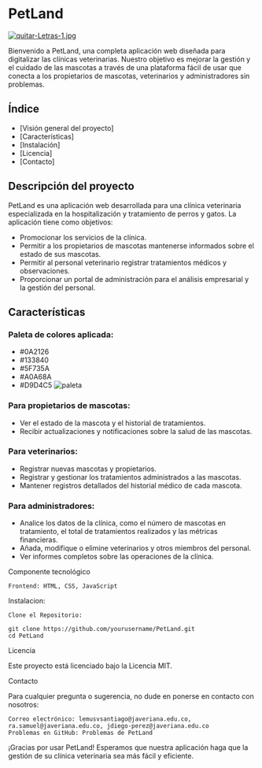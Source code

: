 # PetLand

[![quitar-Letras-1.jpg](https://i.postimg.cc/SQ5RV7YS/quitar-Letras-1.jpg)](https://postimg.cc/QVQjd7qw)

Bienvenido a PetLand, una completa aplicación web diseñada para digitalizar las clínicas veterinarias. Nuestro objetivo es mejorar la gestión y el cuidado de las mascotas a través de una plataforma fácil de usar que conecta a los propietarios de mascotas, veterinarios y administradores sin problemas.

## Índice
- [Visión general del proyecto]
- [Características]
- [Instalación]
- [Licencia]
- [Contacto]

## Descripción del proyecto

PetLand es una aplicación web desarrollada para una clínica veterinaria especializada en la hospitalización y tratamiento de perros y gatos. La aplicación tiene como objetivos:

- Promocionar los servicios de la clínica.
- Permitir a los propietarios de mascotas mantenerse informados sobre el estado de sus mascotas.
- Permitir al personal veterinario registrar tratamientos médicos y observaciones.
- Proporcionar un portal de administración para el análisis empresarial y la gestión del personal.

## Características
### Paleta de colores aplicada:
- #0A2126
- #133840
- #5F735A
- #A0A68A
- #D9D4C5
![paleta](https://github.com/user-attachments/assets/133e75a9-19dc-4f8f-a987-ed7aea595e00)

### Para propietarios de mascotas:
- Ver el estado de la mascota y el historial de tratamientos.
- Recibir actualizaciones y notificaciones sobre la salud de las mascotas.

### Para veterinarios:
- Registrar nuevas mascotas y propietarios.
- Registrar y gestionar los tratamientos administrados a las mascotas.
- Mantener registros detallados del historial médico de cada mascota.

### Para administradores:
- Analice los datos de la clínica, como el número de mascotas en tratamiento, el total de tratamientos realizados y las métricas financieras.
- Añada, modifique o elimine veterinarios y otros miembros del personal.
- Ver informes completos sobre las operaciones de la clínica.

Componente tecnológico

    Frontend: HTML, CSS, JavaScript
    
Instalacion:

    Clone el Repositorio:

    git clone https://github.com/yourusername/PetLand.git
    cd PetLand
    
Licencia

Este proyecto está licenciado bajo la Licencia MIT.

Contacto

Para cualquier pregunta o sugerencia, no dude en ponerse en contacto con nosotros:

    Correo electrónico: lemusvsantiago@javeriana.edu.co, ra.samuel@javeriana.edu.co, jdiego-perez@javeriana.edu.co
    Problemas en GitHub: Problemas de PetLand

¡Gracias por usar PetLand! Esperamos que nuestra aplicación haga que la gestión de su clínica veterinaria sea más fácil y eficiente.


